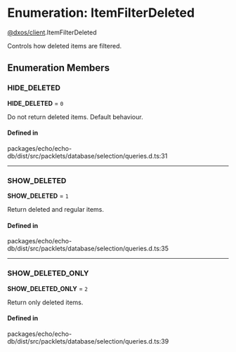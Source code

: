 # Enumeration: ItemFilterDeleted

[@dxos/client](../modules/dxos_client.md).ItemFilterDeleted

Controls how deleted items are filtered.

## Enumeration Members

### HIDE\_DELETED

 **HIDE\_DELETED** = ``0``

Do not return deleted items. Default behaviour.

#### Defined in

packages/echo/echo-db/dist/src/packlets/database/selection/queries.d.ts:31

___

### SHOW\_DELETED

 **SHOW\_DELETED** = ``1``

Return deleted and regular items.

#### Defined in

packages/echo/echo-db/dist/src/packlets/database/selection/queries.d.ts:35

___

### SHOW\_DELETED\_ONLY

 **SHOW\_DELETED\_ONLY** = ``2``

Return only deleted items.

#### Defined in

packages/echo/echo-db/dist/src/packlets/database/selection/queries.d.ts:39
